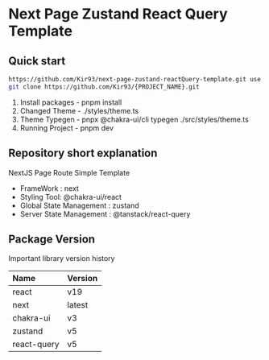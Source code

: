 # Next Page Zustand React Query Template

## Quick start

```zsh
https://github.com/Kir93/next-page-zustand-reactQuery-template.git use this template and make project
git clone https://github.com/Kir93/{PROJECT_NAME}.git
```

1. Install packages - pnpm install
2. Changed Theme - ./styles/theme.ts
3. Theme Typegen - pnpx @chakra-ui/cli typegen ./src/styles/theme.ts
4. Running Project - pnpm dev

## Repository short explanation

NextJS Page Route Simple Template

- FrameWork : next
- Styling Tool: @chakra-ui/react
- Global State Management : zustand
- Server State Management : @tanstack/react-query

## Package Version

Important library version history

| Name        | Version |
| :---------- | :------ |
| react       | v19     |
| next        | latest  |
| chakra-ui   | v3      |
| zustand     | v5      |
| react-query | v5      |

